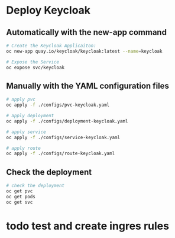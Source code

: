 # Deploy Keycloak

## Automatically with the new-app command

```bash
# Create the Keycloak Applicaiton:
oc new-app quay.io/keycloak/keycloak:latest --name=keycloak

# Expose the Service
oc expose svc/keycloak
```


## Manually with the YAML configuration files

```bash
# apply pvc
oc apply -f ./configs/pvc-keycloak.yaml

# apply deployment
oc apply -f ./configs/deployment-keycloak.yaml

# apply service
oc apply -f ./configs/service-keycloak.yaml

# apply route
oc apply -f ./configs/route-keycloak.yaml
```

## Check the deployment

```bash
# check the deployment
oc get pvc
oc get pods
oc get svc
```

# todo test and create ingres rules